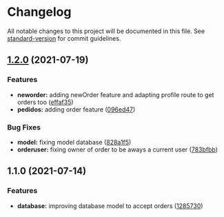 # Changelog

All notable changes to this project will be documented in this file. See [standard-version](https://github.com/conventional-changelog/standard-version) for commit guidelines.

## [1.2.0](https://github.com/DavidMoura07/waproject-backend/compare/v1.1.0...v1.2.0) (2021-07-19)


### Features

* **neworder:** adding newOrder feature and adapting profile route to get orders too ([effaf35](https://github.com/DavidMoura07/waproject-backend/commit/effaf35a24db99240ab25037e30b0ba76c59b566))
* **pedidos:** adding order feature ([096ed47](https://github.com/DavidMoura07/waproject-backend/commit/096ed4788f14366cf214fc17ea42b01f05aec8f8))


### Bug Fixes

* **model:** fixing model database ([828a1f5](https://github.com/DavidMoura07/waproject-backend/commit/828a1f5e23f80d6a1e960aa558eca4adca80c16e))
* **orderuser:** fixing owner of order to be aways a current user ([783bfbb](https://github.com/DavidMoura07/waproject-backend/commit/783bfbb3dcae5d8536c829f0a5dac64e304f49de))

## 1.1.0 (2021-07-14)


### Features

* **database:** improving database model to accept orders ([1285730](https://github.com/DavidMoura07/waproject-backend/commit/12857306841b17bd27500da8019039837bc443c9))
